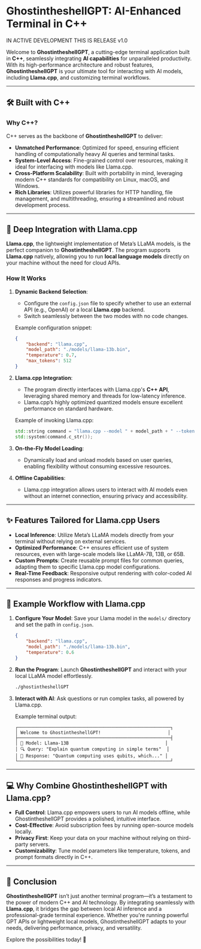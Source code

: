 # GhostintheshellGPT: AI-Enhanced Terminal in C++
IN ACTIVE DEVELOPMENT THIS IS RELEASE v1.0

Welcome to **GhostintheshellGPT**, a cutting-edge terminal application built in **C++**, seamlessly integrating **AI capabilities** for unparalleled productivity. With its high-performance architecture and robust features, **GhostintheshellGPT** is your ultimate tool for interacting with AI models, including **Llama.cpp**, and customizing terminal workflows.

---

## 🛠️ Built with C++

### Why C++?
C++ serves as the backbone of **GhostintheshellGPT** to deliver:
- **Unmatched Performance**: Optimized for speed, ensuring efficient handling of computationally heavy AI queries and terminal tasks.
- **System-Level Access**: Fine-grained control over resources, making it ideal for interfacing with models like Llama.cpp.
- **Cross-Platform Scalability**: Built with portability in mind, leveraging modern C++ standards for compatibility on Linux, macOS, and Windows.
- **Rich Libraries**: Utilizes powerful libraries for HTTP handling, file management, and multithreading, ensuring a streamlined and robust development process.

---

## 🤖 Deep Integration with Llama.cpp

**Llama.cpp**, the lightweight implementation of Meta’s LLaMA models, is the perfect companion to **GhostintheshellGPT**. The program supports **Llama.cpp** natively, allowing you to run **local language models** directly on your machine without the need for cloud APIs.

### How It Works
1. **Dynamic Backend Selection**:
   - Configure the `config.json` file to specify whether to use an external API (e.g., OpenAI) or a local **Llama.cpp** backend.
   - Switch seamlessly between the two modes with no code changes.

   Example configuration snippet:
   ```json
   {
       "backend": "llama.cpp",
       "model_path": "./models/llama-13b.bin",
       "temperature": 0.7,
       "max_tokens": 512
   }
   ```

2. **Llama.cpp Integration**:
   - The program directly interfaces with Llama.cpp's **C++ API**, leveraging shared memory and threads for low-latency inference.
   - Llama.cpp’s highly optimized quantized models ensure excellent performance on standard hardware.

   Example of invoking Llama.cpp:
   ```cpp
   std::string command = "llama.cpp --model " + model_path + " --tokens " + std::to_string(max_tokens);
   std::system(command.c_str());
   ```

3. **On-the-Fly Model Loading**:
   - Dynamically load and unload models based on user queries, enabling flexibility without consuming excessive resources.

4. **Offline Capabilities**:
   - Llama.cpp integration allows users to interact with AI models even without an internet connection, ensuring privacy and accessibility.

---

## ✨ Features Tailored for Llama.cpp Users

- **Local Inference**: Utilize Meta’s LLaMA models directly from your terminal without relying on external services.
- **Optimized Performance**: C++ ensures efficient use of system resources, even with large-scale models like LLaMA-7B, 13B, or 65B.
- **Custom Prompts**: Create reusable prompt files for common queries, adapting them to specific Llama.cpp model configurations.
- **Real-Time Feedback**: Responsive output rendering with color-coded AI responses and progress indicators.

---

## 📂 Example Workflow with Llama.cpp

1. **Configure Your Model**:
   Save your Llama model in the `models/` directory and set the path in `config.json`.

   ```json
   {
       "backend": "llama.cpp",
       "model_path": "./models/llama-13b.bin",
       "temperature": 0.6
   }
   ```

2. **Run the Program**:
   Launch **GhostintheshellGPT** and interact with your local LLaMA model effortlessly.

   ```bash
   ./ghostintheshellGPT
   ```

3. **Interact with AI**:
   Ask questions or run complex tasks, all powered by Llama.cpp.

   Example terminal output:
   ```plaintext
   ┌─────────────────────────────────────────────────────────┐
   │ Welcome to GhostintheshellGPT!                         │
   ├─────────────────────────────────────────────────────────┤
   │ 🤖 Model: Llama-13B                                    │
   │ 🔍 Query: "Explain quantum computing in simple terms"  │
   │ 💬 Response: "Quantum computing uses qubits, which..." │
   └─────────────────────────────────────────────────────────┘
   ```

---

## 💻 Why Combine GhostintheshellGPT with Llama.cpp?

- **Full Control**: Llama.cpp empowers users to run AI models offline, while GhostintheshellGPT provides a polished, intuitive interface.
- **Cost-Effective**: Avoid subscription fees by running open-source models locally.
- **Privacy First**: Keep your data on your machine without relying on third-party servers.
- **Customizability**: Tune model parameters like temperature, tokens, and prompt formats directly in C++.

---

## 📜 Conclusion

**GhostintheshellGPT** isn’t just another terminal program—it’s a testament to the power of modern C++ and AI technology. By integrating seamlessly with **Llama.cpp**, it bridges the gap between local AI inference and a professional-grade terminal experience. Whether you're running powerful GPT APIs or lightweight local models, GhostintheshellGPT adapts to your needs, delivering performance, privacy, and versatility.

Explore the possibilities today! 🎯
